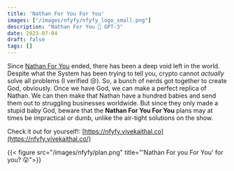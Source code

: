 ```yaml
---
title: 'Nathan For You For You'
images: ["/images/nfyfy/nfyfy_logo_small.png"]
description: "Nathan For You 🤝 GPT-3"
date: 2023-07-04
draft: false
tags: []
---
```

Since [Nathan For You](https://en.wikipedia.org/wiki/Nathan_for_You) ended, there has been a deep void left in the world. Despite what the System has been trying to tell you, crypto cannot <i>actually</i> solve all problems (I verified 😢). So, a bunch of nerds got together to create God, obviously. Once we have God, we can make a perfect replica of Nathan. We can then make that Nathan have a hundred babies and send them out to struggling businesses worldwide. But since they only made a stupid baby God, beware that the <b>Nathan For You For You</b> plans may at times be impractical or dumb, unlike the air-tight solutions on the show.

Check it out for yourself!: [https://nfyfy.vivekaithal.co](https://nfyfy.vivekaithal.co/)

{{< figure src="/images/nfyfy/plan.png" title="'Nathan For you For You' for you? 😲">}}



